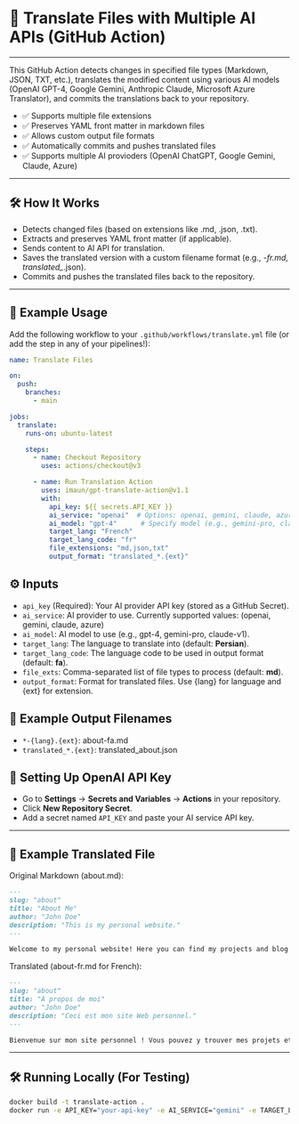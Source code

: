 # 🚀  Translate Files with Multiple AI APIs (GitHub Action)
---
This GitHub Action detects changes in specified file types (Markdown, JSON, TXT, etc.), translates the modified content using various AI models (OpenAI GPT-4, Google Gemini, Anthropic Claude, Microsoft Azure Translator), and commits the translations back to your repository.

- ✅ Supports multiple file extensions
- ✅ Preserves YAML front matter in markdown files
- ✅ Allows custom output file formats
- ✅ Automatically commits and pushes translated files
- ✅ Supports multiple AI provioders (OpenAI ChatGPT, Google Gemini, Claude, Azure)

---
## 🛠 How It Works
- Detects changed files (based on extensions like .md, .json, .txt).
- Extracts and preserves YAML front matter (if applicable).
- Sends content to AI API for translation.
- Saves the translated version with a custom filename format (e.g., *-fr.md, translated_*.json).
- Commits and pushes the translated files back to the repository.

---
## 📌 Example Usage
Add the following workflow to your `.github/workflows/translate.yml` file (or add the step in any of your pipelines!):

```yaml
name: Translate Files

on:
  push:
    branches:
      - main

jobs:
  translate:
    runs-on: ubuntu-latest

    steps:
      - name: Checkout Repository
        uses: actions/checkout@v3

      - name: Run Translation Action
        uses: imaun/gpt-translate-action@v1.1
        with:
          api_key: ${{ secrets.API_KEY }}
          ai_service: "openai"  # Options: openai, gemini, claude, azure
          ai_model: "gpt-4"      # Specify model (e.g., gemini-pro, claude-v1)
          target_lang: "French"
          target_lang_code: "fr"
          file_extensions: "md,json,txt"
          output_format: "translated_*.{ext}"
```
## ⚙️ Inputs
- `api_key` (Required): Your AI provider API key (stored as a GitHub Secret).
- `ai_service`: AI provider to use. Currently supported values: (openai, gemini, claude, azure)
- `ai_model`: AI model to use (e.g., gpt-4, gemini-pro, claude-v1).
- `target_lang`: The language to translate into (default: **Persian**).
- `target_lang_code`: The language code to be used in output format (default: **fa**).
- `file_exts`: Comma-separated list of file types to process (default: **md**).
- `output_format`: Format for translated files. Use {lang} for language and {ext} for extension.

## 🎯 Example Output Filenames
- `*-{lang}.{ext}`: about-fa.md
- `translated_*.{ext}`: translated_about.json

## 🔑 Setting Up OpenAI API Key
- Go to **Settings** → **Secrets and Variables** → **Actions** in your repository.
- Click **New Repository Secret**.
- Add a secret named `API_KEY` and paste your AI service API key.

---
## 📌 Example Translated File
Original Markdown (about.md):

```md
---
slug: "about"
title: "About Me"
author: "John Doe"
description: "This is my personal website."
---

Welcome to my personal website! Here you can find my projects and blog posts.
```
Translated (about-fr.md for French):

```md
---
slug: "about"
title: "À propos de moi"
author: "John Doe"
description: "Ceci est mon site Web personnel."
---

Bienvenue sur mon site personnel ! Vous pouvez y trouver mes projets et articles de blog.
```
---
## 🛠 Running Locally (For Testing)
```bash
docker build -t translate-action .
docker run -e API_KEY="your-api-key" -e AI_SERVICE="gemini" -e TARGET_LANG="French" -e TARGET_LANG_CODE="fr" translate-action
```